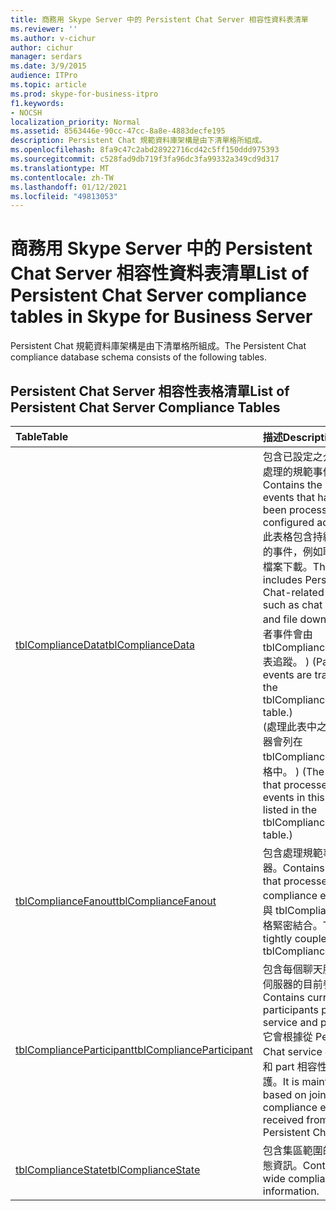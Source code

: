 ```yaml
---
title: 商務用 Skype Server 中的 Persistent Chat Server 相容性資料表清單
ms.reviewer: ''
ms.author: v-cichur
author: cichur
manager: serdars
ms.date: 3/9/2015
audience: ITPro
ms.topic: article
ms.prod: skype-for-business-itpro
f1.keywords:
- NOCSH
localization_priority: Normal
ms.assetid: 8563446e-90cc-47cc-8a8e-4883decfe195
description: Persistent Chat 規範資料庫架構是由下清單格所組成。
ms.openlocfilehash: 8fa9c47c2abd28922716cd42c5ff150ddd975393
ms.sourcegitcommit: c528fad9db719f3fa96dc3fa99332a349cd9d317
ms.translationtype: MT
ms.contentlocale: zh-TW
ms.lasthandoff: 01/12/2021
ms.locfileid: "49813053"
---
```

# <a name="list-of-persistent-chat-server-compliance-tables-in-skype-for-business-server"></a><span data-ttu-id="9d49b-103">商務用 Skype Server 中的 Persistent Chat Server 相容性資料表清單</span><span class="sxs-lookup"><span data-stu-id="9d49b-103">List of Persistent Chat Server compliance tables in Skype for Business Server</span></span>
 
<span data-ttu-id="9d49b-104">Persistent Chat 規範資料庫架構是由下清單格所組成。</span><span class="sxs-lookup"><span data-stu-id="9d49b-104">The Persistent Chat compliance database schema consists of the following tables.</span></span>
  
## <a name="list-of-persistent-chat-server-compliance-tables"></a><span data-ttu-id="9d49b-105">Persistent Chat Server 相容性表格清單</span><span class="sxs-lookup"><span data-stu-id="9d49b-105">List of Persistent Chat Server Compliance Tables</span></span>

|<span data-ttu-id="9d49b-106">**Table**</span><span class="sxs-lookup"><span data-stu-id="9d49b-106">**Table**</span></span>|<span data-ttu-id="9d49b-107">**描述**</span><span class="sxs-lookup"><span data-stu-id="9d49b-107">**Description**</span></span>|
|:-----|:-----|
|[<span data-ttu-id="9d49b-108">tblComplianceData</span><span class="sxs-lookup"><span data-stu-id="9d49b-108">tblComplianceData</span></span>](tblcompliancedata.md) <br/> |<span data-ttu-id="9d49b-109">包含已設定之介面卡尚未處理的規範事件。</span><span class="sxs-lookup"><span data-stu-id="9d49b-109">Contains the compliance events that have not yet been processed by the configured adapter.</span></span>  <br/> <span data-ttu-id="9d49b-110">此表格包含持續聊天相關的事件，例如聊天訊息和檔案下載。</span><span class="sxs-lookup"><span data-stu-id="9d49b-110">This table includes Persistent Chat-related events, such as chat messages and file downloads.</span></span> <span data-ttu-id="9d49b-111"> (參與者事件會由 tblComplianceParticipant 表追蹤。 ) </span><span class="sxs-lookup"><span data-stu-id="9d49b-111">(Participant events are tracked by the tblComplianceParticipant table.)</span></span>  <br/> <span data-ttu-id="9d49b-112"> (處理此表中之事件的伺服器會列在 tblComplianceFanout 表格中。 ) </span><span class="sxs-lookup"><span data-stu-id="9d49b-112">(The servers that processed the events in this table are listed in the tblComplianceFanout table.)</span></span>  <br/> |
|[<span data-ttu-id="9d49b-113">tblComplianceFanout</span><span class="sxs-lookup"><span data-stu-id="9d49b-113">tblComplianceFanout</span></span>](tblcompliancefanout.md) <br/> |<span data-ttu-id="9d49b-114">包含處理規範事件的伺服器。</span><span class="sxs-lookup"><span data-stu-id="9d49b-114">Contains the servers that processed a compliance event.</span></span> <span data-ttu-id="9d49b-115">此表格與 tblComplianceData 表格緊密結合。</span><span class="sxs-lookup"><span data-stu-id="9d49b-115">This table is tightly coupled with the tblComplianceData table.</span></span>  <br/> |
|[<span data-ttu-id="9d49b-116">tblComplianceParticipant</span><span class="sxs-lookup"><span data-stu-id="9d49b-116">tblComplianceParticipant</span></span>](tblcomplianceparticipant.md) <br/> |<span data-ttu-id="9d49b-117">包含每個聊天服務和每個伺服器的目前參與者。</span><span class="sxs-lookup"><span data-stu-id="9d49b-117">Contains current participants per chat service and per server.</span></span> <span data-ttu-id="9d49b-118">它會根據從 Persistent Chat service 接收的 join 和 part 相容性事件來維護。</span><span class="sxs-lookup"><span data-stu-id="9d49b-118">It is maintained based on join and part compliance events received from the Persistent Chat service.</span></span>  <br/> |
|[<span data-ttu-id="9d49b-119">tblComplianceState</span><span class="sxs-lookup"><span data-stu-id="9d49b-119">tblComplianceState</span></span>](tblcompliancestate.md) <br/> |<span data-ttu-id="9d49b-120">包含集區範圍的相容性狀態資訊。</span><span class="sxs-lookup"><span data-stu-id="9d49b-120">Contains pool-wide compliance state information.</span></span>  <br/> |
   

